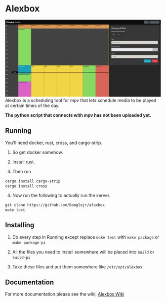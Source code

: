# Alexbox
![Screenshot](https://github.com/Booglejr/alexbox/raw/assets/images/alexbox.png)
Alexbox is a scheduling tool for mpv that lets schedule media to be played at certain times of the day. 

**The python script that connects with mpv has not been uploaded yet.**

## Running

You'll need docker, rust, cross, and cargo-strip.

1. So get docker somehow.

2. Install rust.

3. Then run
```
cargo install cargo-strip
cargo install cross
```

4. Now run the following to actually run the server.
```
git clone https://github.com/Booglejr/alexbox
make test
```

## Installing
1. Do every step in Running except replace `make test` with `make package` or `make package-pi`

2. All the files you need to install somewhere will be placed into `build` or `build-pi`

3. Take these files and put them somewhere like `/etc/opt/alexbox`

## Documentation

For more documentation please see the wiki, [Alexbox Wiki](https://github.com/Booglejr/alexbox/wiki)
